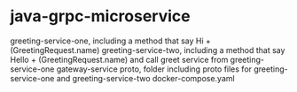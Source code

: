 # java-grpc-microservice

greeting-service-one, including a method that say Hi + (GreetingRequest.name)
greeting-service-two, including a method that say Hello + (GreetingRequest.name) and call greet service from greeting-service-one
gateway-service
proto, folder including proto files for greeting-service-one and greeting-service-two
docker-compose.yaml